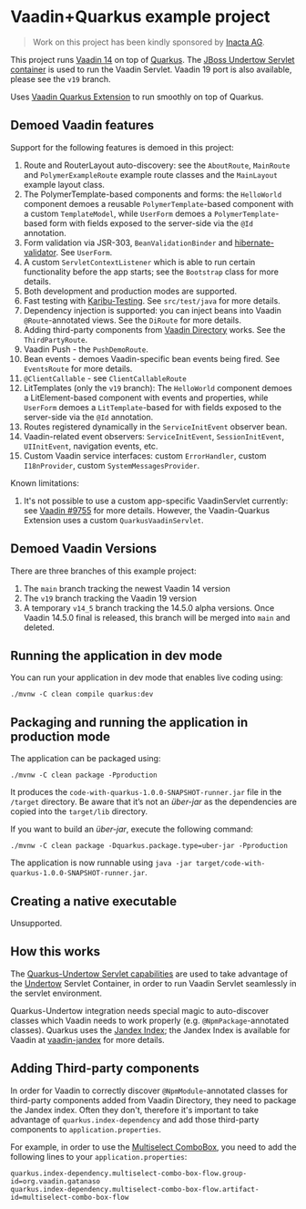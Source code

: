 # Vaadin+Quarkus example project

> Work on this project has been kindly sponsored by [Inacta AG](https://inacta.ch).

This project runs [Vaadin 14](https://vaadin.com/) on top of [Quarkus](https://quarkus.io/).
The [JBoss Undertow Servlet container](https://undertow.io/) is used to run the Vaadin Servlet.
Vaadin 19 port is also available, please see the `v19` branch.

Uses [Vaadin Quarkus Extension](https://github.com/urosporo/vaadin-quarkus-extension-parent)
to run smoothly on top of Quarkus.

## Demoed Vaadin features

Support for the following features is demoed in this project:

1. Route and RouterLayout auto-discovery: see the `AboutRoute`, `MainRoute` and `PolymerExampleRoute` example route classes
   and the `MainLayout` example layout class.
2. The PolymerTemplate-based components and forms: the `HelloWorld` component
   demoes a reusable `PolymerTemplate`-based component with a custom `TemplateModel`, while `UserForm` demoes
   a `PolymerTemplate`-based form with fields exposed to the server-side via the `@Id` annotation.
3. Form validation via JSR-303, `BeanValidationBinder` and [hibernate-validator](https://hibernate.org/validator/).
   See `UserForm`.
4. A custom `ServletContextListener` which is able to run certain functionality before the app
   starts; see the `Bootstrap` class for more details.
5. Both development and production modes are supported.
6. Fast testing with [Karibu-Testing](https://github.com/mvysny/karibu-testing).
   See `src/test/java` for more details.
7. Dependency injection is supported: you can inject beans into Vaadin `@Route`-annotated
   views. See the `DiRoute` for more details.
8. Adding third-party components from [Vaadin Directory](https://vaadin.com/directory) works.
   See the `ThirdPartyRoute`.
9. Vaadin Push - the `PushDemoRoute`.
10. Bean events - demoes Vaadin-specific bean events being fired. See `EventsRoute`
   for more details.
11. `@ClientCallable` - see `ClientCallableRoute`
12. LitTemplates (only the `v19` branch): The `HelloWorld` component
   demoes a LitElement-based component with events and properties, while
    `UserForm` demoes a `LitTemplate`-based for with fields exposed to the server-side via the `@Id` annotation.
13. Routes registered dynamically in the `ServiceInitEvent` observer bean.
14. Vaadin-related event observers: `ServiceInitEvent`, `SessionInitEvent`, `UIInitEvent`,
    navigation events, etc.
15. Custom Vaadin service interfaces: custom `ErrorHandler`, custom `I18nProvider`,
    custom `SystemMessagesProvider`.

Known limitations:

1. It's not possible to use a custom app-specific VaadinServlet currently:
   see [Vaadin #9755](https://github.com/vaadin/flow/issues/9755)
   for more details. However, the Vaadin-Quarkus Extension uses a custom
   `QuarkusVaadinServlet`.

## Demoed Vaadin Versions

There are three branches of this example project:

1. The `main` branch tracking the newest Vaadin 14 version
2. The `v19` branch tracking the Vaadin 19 version
3. A temporary `v14_5` branch tracking the 14.5.0 alpha versions. Once
   Vaadin 14.5.0 final is released, this branch will be merged into
   `main` and deleted.

## Running the application in dev mode

You can run your application in dev mode that enables live coding using:
```shell script
./mvnw -C clean compile quarkus:dev
```

## Packaging and running the application in production mode

The application can be packaged using:
```shell script
./mvnw -C clean package -Pproduction
```
It produces the `code-with-quarkus-1.0.0-SNAPSHOT-runner.jar` file in the `/target` directory.
Be aware that it’s not an _über-jar_ as the dependencies are copied into the `target/lib` directory.

If you want to build an _über-jar_, execute the following command:
```shell script
./mvnw -C clean package -Dquarkus.package.type=uber-jar -Pproduction
```

The application is now runnable using `java -jar target/code-with-quarkus-1.0.0-SNAPSHOT-runner.jar`.

## Creating a native executable

Unsupported.

## How this works

The [Quarkus-Undertow Servlet capabilities](https://quarkus.io/guides/http-reference#servlet-config)
are used to take advantage of the [Undertow](https://undertow.io/) Servlet Container,
in order to run Vaadin Servlet seamlessly in the servlet environment.

Quarkus-Undertow integration needs special magic to auto-discover classes which Vaadin needs
to work properly (e.g. `@NpmPackage`-annotated classes). Quarkus uses the [Jandex Index](https://quarkus.io/guides/cdi-reference);
the Jandex Index is available for Vaadin at [vaadin-jandex](https://github.com/mvysny/vaadin-jandex/)
for more details.

## Adding Third-party components

In order for Vaadin to correctly discover `@NpmModule`-annotated classes
for third-party components added from Vaadin Directory, they need to package the
Jandex index. Often they don't, therefore it's important to take advantage
of `quarkus.index-dependency` and add those third-party
components to `application.properties`.

For example, in order to use the [Multiselect ComboBox](https://github.com/gatanaso/multiselect-combo-box-flow),
you need to add the following lines to your `application.properties`:

```
quarkus.index-dependency.multiselect-combo-box-flow.group-id=org.vaadin.gatanaso
quarkus.index-dependency.multiselect-combo-box-flow.artifact-id=multiselect-combo-box-flow
```
